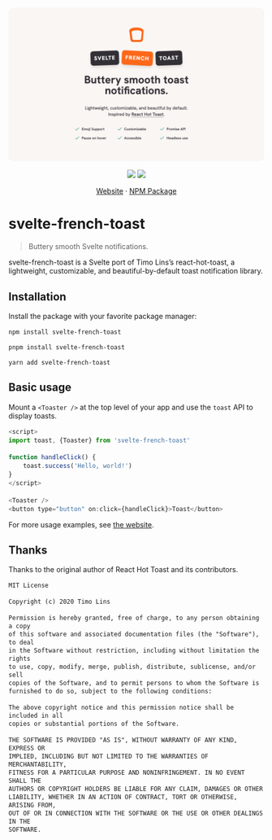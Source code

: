 <img src="./header-image.png" alt="" />
<p align="center">
<img src="https://badgen.net/badge/license/MIT/blue" />
<img src="https://badgen.net/npm/v/svelte-french-toast" />
</p>
<p align="center">
<a href="https://svelte-french-toast.vercel.app">Website</a> · <a href="https://npmjs.com/package/svelte-french-toast">NPM Package</a>
</p>

# svelte-french-toast

> Buttery smooth Svelte notifications.

svelte-french-toast is a Svelte port of Timo Lins’s react-hot-toast, a lightweight, customizable, and beautiful-by-default toast notification library.

## Installation

Install the package with your favorite package manager:

```
npm install svelte-french-toast
```

```
pnpm install svelte-french-toast
```

```
yarn add svelte-french-toast
```

## Basic usage

Mount a `<Toaster />` at the top level of your app and use the `toast` API to display toasts.

```js
<script>
import toast, {Toaster} from 'svelte-french-toast'

function handleClick() {
    toast.success('Hello, world!')
}
</script>

<Toaster />
<button type="button" on:click={handleClick}>Toast</button>
```

For more usage examples, see [the website](https://svelte-french-toast.vercel.app).

## Thanks

Thanks to the original author of React Hot Toast and its contributors.

```
MIT License

Copyright (c) 2020 Timo Lins

Permission is hereby granted, free of charge, to any person obtaining a copy
of this software and associated documentation files (the "Software"), to deal
in the Software without restriction, including without limitation the rights
to use, copy, modify, merge, publish, distribute, sublicense, and/or sell
copies of the Software, and to permit persons to whom the Software is
furnished to do so, subject to the following conditions:

The above copyright notice and this permission notice shall be included in all
copies or substantial portions of the Software.

THE SOFTWARE IS PROVIDED "AS IS", WITHOUT WARRANTY OF ANY KIND, EXPRESS OR
IMPLIED, INCLUDING BUT NOT LIMITED TO THE WARRANTIES OF MERCHANTABILITY,
FITNESS FOR A PARTICULAR PURPOSE AND NONINFRINGEMENT. IN NO EVENT SHALL THE
AUTHORS OR COPYRIGHT HOLDERS BE LIABLE FOR ANY CLAIM, DAMAGES OR OTHER
LIABILITY, WHETHER IN AN ACTION OF CONTRACT, TORT OR OTHERWISE, ARISING FROM,
OUT OF OR IN CONNECTION WITH THE SOFTWARE OR THE USE OR OTHER DEALINGS IN THE
SOFTWARE.
```
